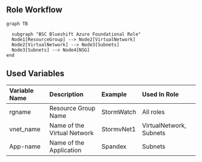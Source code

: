## Role Workflow
```mermaid
graph TB

  subgraph "BSC Blueshift Azure Foundational Role"
  Node1[ResourceGroup] --> Node2[VirtualNetwork]
  Node2[VirtualNetwork] --> Node3[Subnets]
  Node3[Subnets] --> Node4[NSG]
end
```

## Used Variables 
| Variable Name | Description | Example | Used In Role | 
| :--- | :--- | :--- | :--- |
| rgname | Resource Group Name | StormWatch | All roles |
| vnet_name | Name of the Virtual Network | StormvNet1 | VirtualNetwork, Subnets | 
| App-name | Name of the Application | Spandex | Subnets | 

